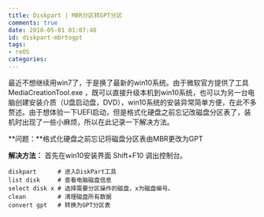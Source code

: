 ```yaml
---
title: Diskpart | MBR分区转GPT分区
comments: true
date: 2018-05-01 01:07:48
id: diskpart-mbrtogpt
tags:
- reOS
categories:
---
```


<!--# Diskpart | MBR分区转GPT分区-->

最近不想继续用win7了，于是换了最新的win10系统。由于微软官方提供了工具 MediaCreationTool.exe ，既可以直接升级本机到win10系统，也可以为另一台电脑创建安装介质（U盘启动盘，DVD），win10系统的安装异常简单方便，在此不多赘述。由于想体验一下UEFI启动，但是格式化硬盘之前忘记改磁盘分区表了，装机时出现了一些小麻烦，所以在此记录一下解决方法。

<!--more-->

**问题：**格式化硬盘之前忘记将磁盘分区表由MBR更改为GPT

**解决方法：**
首先在win10安装界面 Shift+F10 调出控制台。

```shell
diskpart      # 进入DiskPart工具
list disk     # 查看电脑磁盘信息
select disk x # 选择需要分区操作的磁盘，x为磁盘编号。
clean         # 清理磁盘所有数据
convert gpt   # 转换为GPT分区表
```
